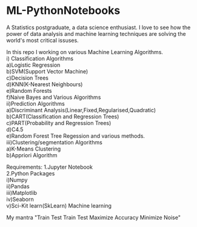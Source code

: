 # ML-PythonNotebooks
A Statistics postgraduate, a data science enthusiast. I love to see how the power of data analysis and machine learning techniques are solving the world's most critical issuses.


 In this repo I working on various Machine Learning Algorithms.  
 i) Classification Algorithms<br/>
      a)Logistic Regression<br/>
      b)SVM(Support Vector Machine)<br/>
      c)Decision Trees<br/> 
      d)KNN(K-Nearest Neighbours)<br/> 
      e)Random Forests<br/> 
      f)Naive Bayes and Various Algorithms<br/> 
 ii)Prediction Algorithms <br/>
       a)Discriminant Analysis(Linear,Fixed,Regularised,Quadratic)<br/> 
       b)CART(Classification and Regression Trees)<br/>
       c)PART(Probability and Regression Trees)<br/>
       d)C4.5 <br/>e)Random Forest Tree Regession and various methods.<br/>
 iii)Clustering/segmentation Algorithms <br/>
     a)K-Means Clustering <br/>
     b)Appriori Algorithm<br/>

Requirements:  1.Jupyter Notebook <br/>
               2.Python Packages<br/> 
               i)Numpy <br/>
               ii)Pandas <br/>
               iii)Matplotlib <br/>
               iv)Seaborn <br/>
               v)Sci-Kit learn(SkLearn) Machine learning

My mantra "Train Test Train Test Maximize Accuracy Minimize Noise"
